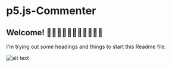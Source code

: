 # p5.js-Commenter

## Welcome! 👋👋🏿👋🏽👋🏻👋🏾👋🏼

I'm trying out some headings and things to start this Readme file. 

![alt text](https://github.com/[username]/[reponame]/blob/[branch]/image.jpg?raw=true)
